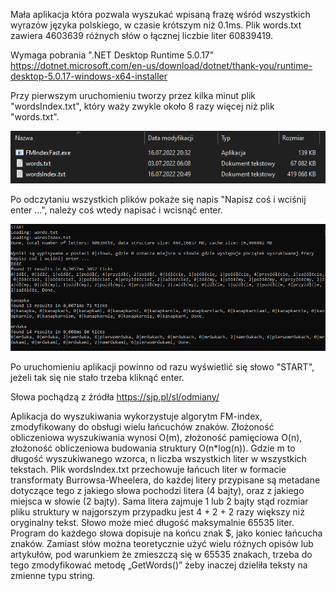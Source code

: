 Mała aplikacja która pozwala wyszukać wpisaną frazę wśród wszystkich wyrazów języka polskiego, w czasie krótszym niż 0.1ms. Plik words.txt zawiera 4603639 różnych słów o łącznej liczbie liter 60839419.

Wymaga pobrania ".NET Desktop Runtime 5.0.17" https://dotnet.microsoft.com/en-us/download/dotnet/thank-you/runtime-desktop-5.0.17-windows-x64-installer

Przy pierwszym uruchomieniu tworzy przez kilka minut plik "wordsIndex.txt", który waży zwykle około 8 razy więcej niż plik "words.txt". 

![Alt text](/img/files.PNG?raw=true "Pliki aplikacji")

Po odczytaniu wszystkich plików pokaże się napis "Napisz coś i wciśnij enter ...", należy coś wtedy napisać i wcisnąć enter.

![Alt text](/img/fmindex.PNG?raw=true "Aplikacja konsolowa")

Po uruchomieniu aplikacji powinno od razu wyświetlić się słowo "START", jeżeli tak się nie stało trzeba kliknąć enter.

Słowa pochądzą z źródła https://sjp.pl/sl/odmiany/

Aplikacja do wyszukiwania wykorzystuje algorytm FM-index, zmodyfikowany do obsługi wielu łańcuchów znaków. Złożoność obliczeniowa wyszukiwania wynosi O(m), złożoność pamięciowa O(n), złożoność obliczeniowa budowania struktury O(n*log(n)). Gdzie m to długość wyszukiwanego wzorca, n liczba wszystkich liter w wszystkich tekstach. Plik wordsIndex.txt przechowuje łańcuch liter w formacie transformaty Burrowsa-Wheelera, do każdej litery przypisane są metadane dotyczące tego z jakiego słowa pochodzi litera (4 bajty), oraz z jakiego miejsca w słowie (2 bajty). Sama litera zajmuje 1 lub 2 bajty stąd rozmiar pliku struktury w najgorszym przypadku jest 4 + 2 + 2 razy większy niż oryginalny tekst. Słowo może mieć długość maksymalnie 65535 liter. Program do każdego słowa dopisuje na końcu znak $, jako koniec łańcucha znaków. Zamiast słów można teoretycznie użyć wielu różnych opisów lub artykułów, pod warunkiem że zmieszczą się w 65535 znakach, trzeba do tego zmodyfikować metodę „GetWords()” żeby inaczej dzieliła teksty na zmienne typu string.
